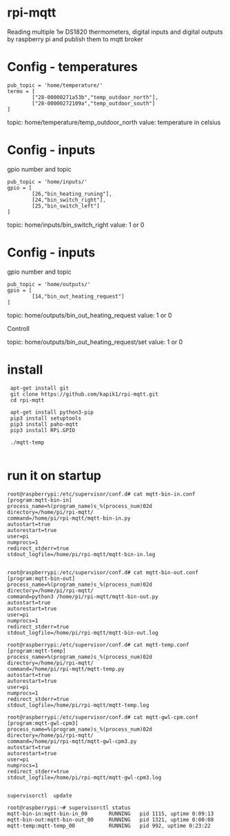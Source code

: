 # rpi-mqtt
Reading multiple 1w DS1820 thermometers, digital inputs and digital outputs by raspberry pi and publish them to mqtt broker


# Config - temperatures

```
pub_topic = 'home/temperature/'
termo = [
        ["28-00000271a53b","temp_outdoor_north"],
        ["28-00000272109a","temp_outdoor_south"]
]
```
topic: home/temperature/temp_outdoor_north value: temperature in celsius 

# Config - inputs

gpio number and topic

```
pub_topic = 'home/inputs/'
gpio = [
        [26,"bin_heating_runing"],
        [24,"bin_switch_right"],
        [25,"bin_switch_left"]
]
```

topic: home/inputs/bin_switch_right value: 1 or 0

# Config - inputs

gpio number and topic

```
pub_topic = 'home/outputs/'
gpio = [
        [14,"bin_out_heating_request"]
]
```

topic: home/outputs/bin_out_heating_request value: 1 or 0

Controll

topic: home/outputs/bin_out_heating_request/set value: 1 or 0





# install
```
 apt-get install git
 git clone https://github.com/kapik1/rpi-mqtt.git
 cd rpi-mqtt
 
 apt-get install python3-pip
 pip3 install setuptools
 pip3 install paho-mqtt
 pip3 install RPi.GPIO
 
 ./mqtt-temp
 
```


# run it on startup





```
root@raspberrypi:/etc/supervisor/conf.d# cat mqtt-bin-in.conf
[program:mqtt-bin-in]
process_name=%(program_name)s_%(process_num)02d
directory=/home/pi/rpi-mqtt/
command=/home/pi/rpi-mqtt/mqtt-bin-in.py
autostart=true
autorestart=true
user=pi
numprocs=1
redirect_stderr=true
stdout_logfile=/home/pi/rpi-mqtt/mqtt-bin-in.log


root@raspberrypi:/etc/supervisor/conf.d# cat mqtt-bin-out.conf
[program:mqtt-bin-out]
process_name=%(program_name)s_%(process_num)02d
directory=/home/pi/rpi-mqtt/
command=python3 /home/pi/rpi-mqtt/mqtt-bin-out.py
autostart=true
autorestart=true
user=pi
numprocs=1
redirect_stderr=true
stdout_logfile=/home/pi/rpi-mqtt/mqtt-bin-out.log

root@raspberrypi:/etc/supervisor/conf.d# cat mqtt-temp.conf
[program:mqtt-temp]
process_name=%(program_name)s_%(process_num)02d
directory=/home/pi/rpi-mqtt/
command=/home/pi/rpi-mqtt/mqtt-temp.py
autostart=true
autorestart=true
user=pi
numprocs=1
redirect_stderr=true
stdout_logfile=/home/pi/rpi-mqtt/mqtt-temp.log

root@raspberrypi:/etc/supervisor/conf.d# cat mqtt-gwl-cpm.conf
[program:mqtt-gwl-cpm3]
process_name=%(program_name)s_%(process_num)02d
directory=/home/pi/rpi-mqtt/
command=/home/pi/rpi-mqtt/mqtt-gwl-cpm3.py
autostart=true
autorestart=true
user=pi
numprocs=1
redirect_stderr=true
stdout_logfile=/home/pi/rpi-mqtt/mqtt-gwl-cpm3.log


supervisorctl  update

root@raspberrypi:~# supervisorctl status
mqtt-bin-in:mqtt-bin-in_00       RUNNING   pid 1115, uptime 0:09:13
mqtt-bin-out:mqtt-bin-out_00     RUNNING   pid 1321, uptime 0:00:08
mqtt-temp:mqtt-temp_00           RUNNING   pid 992, uptime 0:23:22



```




